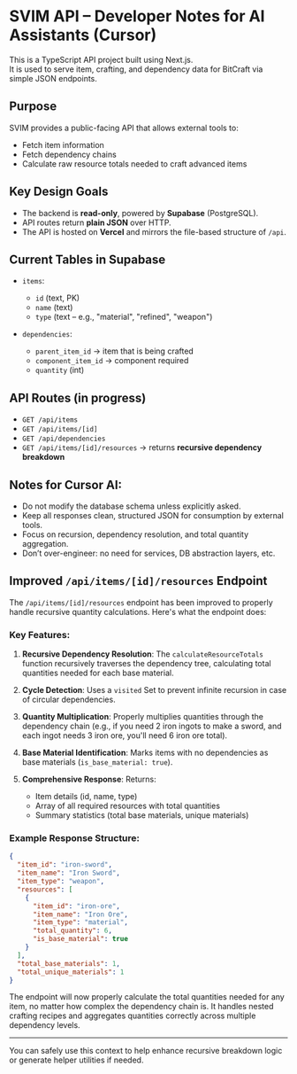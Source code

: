 # SVIM API – Developer Notes for AI Assistants (Cursor)

This is a TypeScript API project built using Next.js.  
It is used to serve item, crafting, and dependency data for BitCraft via simple JSON endpoints.

## Purpose
SVIM provides a public-facing API that allows external tools to:
- Fetch item information
- Fetch dependency chains
- Calculate raw resource totals needed to craft advanced items

## Key Design Goals
- The backend is **read-only**, powered by **Supabase** (PostgreSQL).
- API routes return **plain JSON** over HTTP.
- The API is hosted on **Vercel** and mirrors the file-based structure of `/api`.

## Current Tables in Supabase
- `items`:  
  - `id` (text, PK)  
  - `name` (text)  
  - `type` (text – e.g., "material", "refined", "weapon")

- `dependencies`:  
  - `parent_item_id` → item that is being crafted  
  - `component_item_id` → component required  
  - `quantity` (int)

## API Routes (in progress)
- `GET /api/items`  
- `GET /api/items/[id]`  
- `GET /api/dependencies`  
- `GET /api/items/[id]/resources` → returns **recursive dependency breakdown**

## Notes for Cursor AI:
- Do not modify the database schema unless explicitly asked.
- Keep all responses clean, structured JSON for consumption by external tools.
- Focus on recursion, dependency resolution, and total quantity aggregation.
- Don’t over-engineer: no need for services, DB abstraction layers, etc.

## Improved `/api/items/[id]/resources` Endpoint

The `/api/items/[id]/resources` endpoint has been improved to properly handle recursive quantity calculations. Here's what the endpoint does:

### Key Features:

1. **Recursive Dependency Resolution**: The `calculateResourceTotals` function recursively traverses the dependency tree, calculating total quantities needed for each base material.

2. **Cycle Detection**: Uses a `visited` Set to prevent infinite recursion in case of circular dependencies.

3. **Quantity Multiplication**: Properly multiplies quantities through the dependency chain (e.g., if you need 2 iron ingots to make a sword, and each ingot needs 3 iron ore, you'll need 6 iron ore total).

4. **Base Material Identification**: Marks items with no dependencies as base materials (`is_base_material: true`).

5. **Comprehensive Response**: Returns:
   - Item details (id, name, type)
   - Array of all required resources with total quantities
   - Summary statistics (total base materials, unique materials)

### Example Response Structure:
```json
{
  "item_id": "iron-sword",
  "item_name": "Iron Sword", 
  "item_type": "weapon",
  "resources": [
    {
      "item_id": "iron-ore",
      "item_name": "Iron Ore",
      "item_type": "material", 
      "total_quantity": 6,
      "is_base_material": true
    }
  ],
  "total_base_materials": 1,
  "total_unique_materials": 1
}
```

The endpoint will now properly calculate the total quantities needed for any item, no matter how complex the dependency chain is. It handles nested crafting recipes and aggregates quantities correctly across multiple dependency levels.

---

You can safely use this context to help enhance recursive breakdown logic or generate helper utilities if needed.
